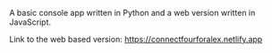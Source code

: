 A basic console app written in Python and a web version written in JavaScript.

Link to the web based version: https://connectfourforalex.netlify.app

